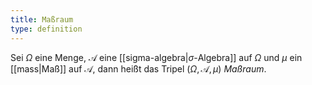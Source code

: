 ```yaml
---
title: Maßraum
type: definition
---
```


Sei $\Omega$ eine Menge, $\mathcal{A}$ eine [[sigma-algebra|$\sigma$-Algebra]] auf $\Omega$ und $\mu$ ein [[mass|Maß]] auf $\mathcal{A}$, dann heißt das Tripel $(\Omega, \mathcal{A}, \mu)$ *Maßraum*.